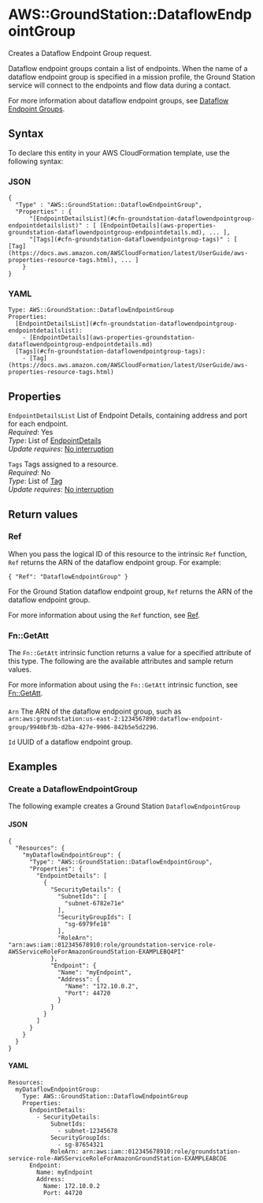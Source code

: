 # AWS::GroundStation::DataflowEndpointGroup<a name="aws-resource-groundstation-dataflowendpointgroup"></a>

Creates a Dataflow Endpoint Group request\.

 Dataflow endpoint groups contain a list of endpoints\. When the name of a dataflow endpoint group is specified in a mission profile, the Ground Station service will connect to the endpoints and flow data during a contact\. 

 For more information about dataflow endpoint groups, see [Dataflow Endpoint Groups](https://docs.aws.amazon.com/ground-station/latest/ug/dataflowendpointgroups.html)\. 

## Syntax<a name="aws-resource-groundstation-dataflowendpointgroup-syntax"></a>

To declare this entity in your AWS CloudFormation template, use the following syntax:

### JSON<a name="aws-resource-groundstation-dataflowendpointgroup-syntax.json"></a>

```
{
  "Type" : "AWS::GroundStation::DataflowEndpointGroup",
  "Properties" : {
      "[EndpointDetailsList](#cfn-groundstation-dataflowendpointgroup-endpointdetailslist)" : [ [EndpointDetails](aws-properties-groundstation-dataflowendpointgroup-endpointdetails.md), ... ],
      "[Tags](#cfn-groundstation-dataflowendpointgroup-tags)" : [ [Tag](https://docs.aws.amazon.com/AWSCloudFormation/latest/UserGuide/aws-properties-resource-tags.html), ... ]
    }
}
```

### YAML<a name="aws-resource-groundstation-dataflowendpointgroup-syntax.yaml"></a>

```
Type: AWS::GroundStation::DataflowEndpointGroup
Properties: 
  [EndpointDetailsList](#cfn-groundstation-dataflowendpointgroup-endpointdetailslist): 
    - [EndpointDetails](aws-properties-groundstation-dataflowendpointgroup-endpointdetails.md)
  [Tags](#cfn-groundstation-dataflowendpointgroup-tags): 
    - [Tag](https://docs.aws.amazon.com/AWSCloudFormation/latest/UserGuide/aws-properties-resource-tags.html)
```

## Properties<a name="aws-resource-groundstation-dataflowendpointgroup-properties"></a>

`EndpointDetailsList`  <a name="cfn-groundstation-dataflowendpointgroup-endpointdetailslist"></a>
 List of Endpoint Details, containing address and port for each endpoint\.   
*Required*: Yes  
*Type*: List of [EndpointDetails](aws-properties-groundstation-dataflowendpointgroup-endpointdetails.md)  
*Update requires*: [No interruption](https://docs.aws.amazon.com/AWSCloudFormation/latest/UserGuide/using-cfn-updating-stacks-update-behaviors.html#update-no-interrupt)

`Tags`  <a name="cfn-groundstation-dataflowendpointgroup-tags"></a>
 Tags assigned to a resource\.   
*Required*: No  
*Type*: List of [Tag](https://docs.aws.amazon.com/AWSCloudFormation/latest/UserGuide/aws-properties-resource-tags.html)  
*Update requires*: [No interruption](https://docs.aws.amazon.com/AWSCloudFormation/latest/UserGuide/using-cfn-updating-stacks-update-behaviors.html#update-no-interrupt)

## Return values<a name="aws-resource-groundstation-dataflowendpointgroup-return-values"></a>

### Ref<a name="aws-resource-groundstation-dataflowendpointgroup-return-values-ref"></a>

 When you pass the logical ID of this resource to the intrinsic `Ref` function, `Ref` returns the ARN of the dataflow endpoint group\. For example: 

 `{ "Ref": "DataflowEndpointGroup" }` 

 For the Ground Station dataflow endpoint group, `Ref` returns the ARN of the dataflow endpoint group\. 

For more information about using the `Ref` function, see [Ref](https://docs.aws.amazon.com/AWSCloudFormation/latest/UserGuide/intrinsic-function-reference-ref.html)\.

### Fn::GetAtt<a name="aws-resource-groundstation-dataflowendpointgroup-return-values-fn--getatt"></a>

The `Fn::GetAtt` intrinsic function returns a value for a specified attribute of this type\. The following are the available attributes and sample return values\.

For more information about using the `Fn::GetAtt` intrinsic function, see [Fn::GetAtt](https://docs.aws.amazon.com/AWSCloudFormation/latest/UserGuide/intrinsic-function-reference-getatt.html)\.

#### <a name="aws-resource-groundstation-dataflowendpointgroup-return-values-fn--getatt-fn--getatt"></a>

`Arn`  <a name="Arn-fn::getatt"></a>
The ARN of the dataflow endpoint group, such as `arn:aws:groundstation:us-east-2:1234567890:dataflow-endpoint-group/9940bf3b-d2ba-427e-9906-842b5e5d2296`\. 

`Id`  <a name="Id-fn::getatt"></a>
 UUID of a dataflow endpoint group\. 

## Examples<a name="aws-resource-groundstation-dataflowendpointgroup--examples"></a>

### Create a DataflowEndpointGroup<a name="aws-resource-groundstation-dataflowendpointgroup--examples--Create_a_DataflowEndpointGroup"></a>

The following example creates a Ground Station `DataflowEndpointGroup`

#### JSON<a name="aws-resource-groundstation-dataflowendpointgroup--examples--Create_a_DataflowEndpointGroup--json"></a>

```
{
  "Resources": {
    "myDataflowEndpointGroup": {
      "Type": "AWS::GroundStation::DataflowEndpointGroup",
      "Properties": {
        "EndpointDetails": [
          {
            "SecurityDetails": {
              "SubnetIds": [
                "subnet-6782e71e"
              ],
              "SecurityGroupIds": [
                "sg-6979fe18"
              ],
              "RoleArn": "arn:aws:iam::012345678910:role/groundstation-service-role-AWSServiceRoleForAmazonGroundStation-EXAMPLEBQ4PI"
            },
            "Endpoint": {
              "Name": "myEndpoint",
              "Address": {
                "Name": "172.10.0.2",
                "Port": 44720
              }
            }
          }
        ]
      }
    }
  }
}
```

#### YAML<a name="aws-resource-groundstation-dataflowendpointgroup--examples--Create_a_DataflowEndpointGroup--yaml"></a>

```
Resources:
  myDataflowEndpointGroup:
    Type: AWS::GroundStation::DataflowEndpointGroup
    Properties:
      EndpointDetails:
        - SecurityDetails:
            SubnetIds:
              - subnet-12345678
            SecurityGroupIds:
              - sg-87654321
            RoleArn: arn:aws:iam::012345678910:role/groundstation-service-role-AWSServiceRoleForAmazonGroundStation-EXAMPLEABCDE
      Endpoint:
        Name: myEndpoint
        Address:
          Name: 172.10.0.2
          Port: 44720
```